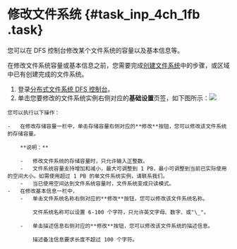 # 修改文件系统 {#task_inp_4ch_1fb .task}

您可以在 DFS 控制台修改某个文件系统的容量以及基本信息等。

在修改文件系统容量或基本信息之前，您需要完成[创建文件系统](../../../../cn.zh-CN/快速入门/创建文件系统.md#)中的步骤，或区域中已有创建完成的文件系统。

1.  登录[分布式文件系统 DFS 控制台](https://dfs.console.aliyun.com/dfs/cn-shanghai/filesystem)。 
2.   单击您要修改的文件系统实例右侧对应的**基础设置**页签，如下图所示：![](http://static-aliyun-doc.oss-cn-hangzhou.aliyuncs.com/assets/img/20161/154339069532818_zh-CN.png)

 

    您可以执行以下操作：

    -   在修改存储容量一栏中，单击存储容量右侧对应的**修改**按钮，您可以修改该文件系统的存储容量。

        **说明：** 

        -   修改文件系统的存储容量时，只允许输入正整数。
        -   文件系统容量支持增加和减小，最大可调整到 1 PB，最小可调整到当前已实际使用的空间大小。如需使用超过 1 PB 的单文件系统实例，请联系我们。
        -   当已使用空间达到文件系统容量时，文件系统变成只读模式。
    -   在修改基本信息一栏中，
        -   单击文件系统名称右侧对应的**修改**按钮，您可以修改该文件系统名称。

            文件系统名称可以设置 6-100 个字符，只允许英文字母、数字、或"\_"。

        -   单击描述信息右侧对应的**修改**按钮，您可以修改该文件系统的描述信息。

            描述备注信息要求长度不超过 100 个字符。


